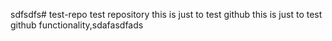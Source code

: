 sdfsdfs# test-repo
test repository
this is just to test github
this is just to test github functionality,sdafasdfads

